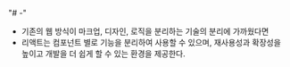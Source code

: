 "# -" 
- 기존의 웹 방식이 마크업, 디자인, 로직을 분리하는 기술의 분리에 가까웠다면
- 리액트는 컴포넌트 별로 기능을 분리하여 사용할 수 있으며, 재사용성과 확장성을 높이고 개발을 더 쉽게 할 수 있는 환경을 제공한다.
